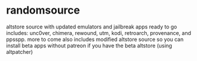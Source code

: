 # randomsource
altstore source with updated emulators and jailbreak apps ready to go
includes: unc0ver, chimera, rewound, utm, kodi, retroarch, provenance, and ppsspp. more to come
also includes modified altstore source so you can install beta apps without patreon if you have the beta altstore (using altpatcher)
